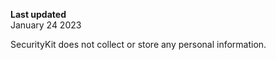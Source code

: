 **Last updated**  
January 24 2023

SecurityKit does not collect or store any personal information. 
